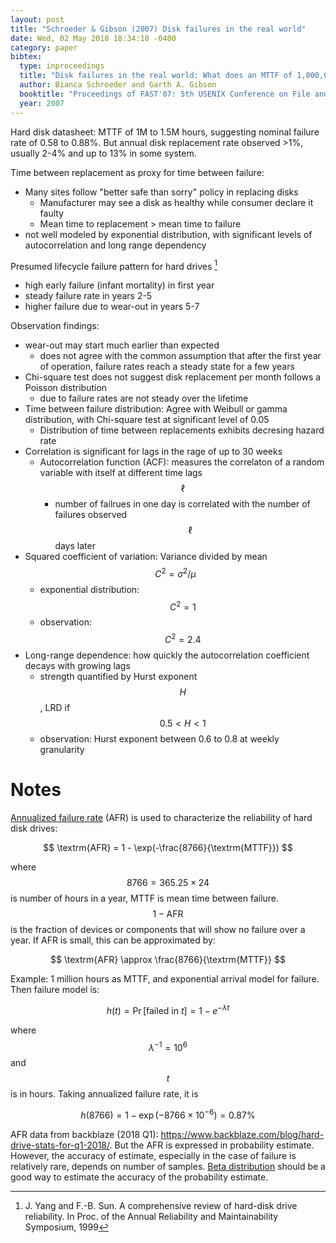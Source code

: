 ```yaml
---
layout: post
title: "Schroeder & Gibson (2007) Disk failures in the real world"
date: Wed, 02 May 2018 18:34:18 -0400
category: paper
bibtex:
  type: inproceedings
  title: "Disk failures in the real world: What does an MTTF of 1,000,000 hours mean to you?"
  author: Bianca Schroeder and Garth A. Gibson
  booktitle: "Proceedings of FAST'07: 5th USENIX Conference on File and Storage Technologies"
  year: 2007
---
```


Hard disk datasheet: MTTF of 1M to 1.5M hours, suggesting nominal failure rate
of 0.58 to 0.88%. But annual disk replacement rate observed >1%, usually 2-4%
and up to 13% in some system.

Time between replacement as proxy for time between failure:
- Many sites follow "better safe than sorry" policy in replacing disks
  - Manufacturer may see a disk as healthy while consumer declare it faulty
  - Mean time to replacement > mean time to failure
- not well modeled by exponential distribution, with significant levels of
  autocorrelation and long range dependency

Presumed lifecycle failure pattern for hard drives [^33]
  - high early failure (infant mortality) in first year
  - steady failure rate in years 2-5
  - higher failure due to wear-out in years 5-7

Observation findings:
- wear-out may start much earlier than expected
  - does not agree with the common assumption that after the first year of operation, failure rates reach a steady state for a few years
- Chi-square test does not suggest disk replacement per month follows a Poisson distribution
  - due to failure rates are not steady over the lifetime
- Time between failure distribution: Agree with Weibull or gamma distribution, with Chi-square test at significant level of 0.05
  - Distribution of time between replacements exhibits decresing hazard rate
- Correlation is significant for lags in the rage of up to 30 weeks
  - Autocorrelation function (ACF): measures the correlaton of a random variable with itself at different time lags $$\ell$$
    - number of failrues in one day is correlated with the number of failures observed $$\ell$$ days later
- Squared coefficient of variation: Variance divided by mean $$C^2 = \sigma^2 / \mu$$
  - exponential distribution: $$C^2 = 1$$
  - observation: $$C^2 = 2.4$$
- Long-range dependence: how quickly the autocorrelation coefficient decays with growing lags
  - strength quantified by Hurst exponent $$H$$, LRD if $$0.5 < H < 1$$
  - observation: Hurst exponent between 0.6 to 0.8 at weekly granularity
  
[^33]: J. Yang and F.-B. Sun. A comprehensive review of hard-disk drive reliability. In Proc. of the Annual Reliability and Maintainability Symposium, 1999

# Notes

[Annualized failure rate](https://en.wikipedia.org/wiki/Annualized_failure_rate) (AFR) 
is used to characterize the reliability of hard disk drives:

$$ \textrm{AFR} = 1 - \exp(-\frac{8766}{\textrm{MTTF}}) $$

where $$8766 = 365.25 \times 24$$ is number of hours in a year, MTTF is mean time
between failure.  $$1-\textrm{AFR}$$ is the fraction of devices or components that will
show no failure over a year.  If AFR is small, this can be approximated by:

$$ \textrm{AFR} \approx \frac{8766}{\textrm{MTTF}} $$

Example: 1 million hours as MTTF, and exponential arrival model for failure. Then
failure model is:

$$ h(t) = \Pr[\textrm{failed in } t] = 1-e^{-\lambda t} $$

where $$\lambda^{-1} = 10^6$$ and $$t$$ is in hours. Taking annualized failure rate, it is

$$ h(8766) = 1 - \exp(-8766\times 10^{-6}) = 0.87\% $$

AFR data from backblaze (2018 Q1):
<https://www.backblaze.com/blog/hard-drive-stats-for-q1-2018/>. But the AFR is
expressed in probability estimate. However, the accuracy of estimate, especially
in the case of failure is relatively rare, depends on number of samples.
[Beta distribution](/2018-03-28-betadistro/) should be a good way to estimate
the accuracy of the probability estimate.
